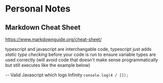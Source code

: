 # Personal Notes

## Markdown Cheat Sheet
https://www.markdownguide.org/cheat-sheet/


typescript and javascript are interchangable code, typescript just adds *static type checking* before your code is run to ensure variable types are used correctly (will avoid code that doesn't make sense programmatically but still executes like the example below)

-- Valid Javascript which logs Infinity
`console.log(4 / []);`